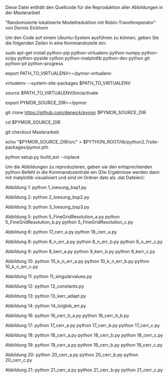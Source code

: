 Diese Datei enthält den Quellcode für die Reproduktion aller Abbildungen in der Masterarbeit

"Randomisierte lokalisierte Modellreduktion mit Robin-Transferoperator"
von Dennis Eickhorn

Um den Code auf einem Ubuntu-System ausführen zu können, geben Sie die folgenden Zeilen in eine Kommandozeile ein:




sudo apt-get install python-pip python-virtualenv python-numpy python-scipy python-pyside cython python-matplotlib python-dev python git python-pil python-progress

export PATH_TO_VIRTUALENV=\~/pymor-virtualenv

virtualenv --system-site-packages $PATH_TO_VIRTUALENV

source $PATH_TO_VIRTUALENV/bin/activate

export PYMOR_SOURCE_DIR=\~/pymor

git clone https://github.com/deneick/pymor $PYMOR_SOURCE_DIR

cd $PYMOR_SOURCE_DIR

git checkout Masterarbeit

echo "$PYMOR_SOURCE_DIR/src" > $PYTHON_ROOT/lib/python2.7/site-packages/pymor.pth

python setup.py build_ext --inplace





Um die Abbildungen zu reproduzieren, geben sie den entsprechenden python-Befehl in die Kommandozentrale ein (Die Ergebnisse werden dann mit matplotlib visualisiert und sind im Ordner dats als .dat Dateien):

Abbildung 1:
python 1_loesung_bsp1.py

Abbildung 2:
python 2_loesung_bsp2.py

Abbildung 3:
python 3_loesung_bsp3.py

Abbildung 5:
python 5_FineGridResolution_a.py
python 5_FineGridResolution_b.py
python 5_FineGridResolution_c.py

Abbildung 6:
python 17_cerr_a.py
python 18_cerr_a.py

Abbildung 8:
python 8_n_err_a.py
python 8_n_err_b.py
python 8_n_err_c.py

Abbildung 9:
python 9_kerr_a.py
python 9_kerr_b.py
python 9_kerr_c.py

Abbildung 10:
python 10_k_n_err_a.py
python 10_k_n_err_b.py
python 10_k_n_err_c.py

Abbildung 11:
python 11_singularvalues.py

Abbildung 12:
python 12_constants.py

Abbildung 13:
python 13_kerr_adapt.py

Abbildung 14:
python 14_tolglob_err.py

Abbildung 16:
python 16_cerr_h_a.py
python 16_cerr_h_b.py

Abbildung 17:
python 17_cerr_a.py
python 17_cerr_b.py
python 17_cerr_c.py

Abbildung 18:
python 18_cerr_a.py
python 18_cerr_b.py
python 18_cerr_c.py

Abbildung 19:
python 19_cerr_a.py
python 19_cerr_b.py
python 19_cerr_c.py

Abbildung 20:
python 20_cerr_a.py
python 20_cerr_b.py
python 20_cerr_c.py

Abbildung 21:
python 21_cerr_a.py
python 21_cerr_b.py
python 21_cerr_c.py
